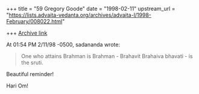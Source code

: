 +++
title = "59 Gregory Goode"
date = "1998-02-11"
upstream_url = "https://lists.advaita-vedanta.org/archives/advaita-l/1998-February/008022.html"

+++
[Archive link](https://lists.advaita-vedanta.org/archives/advaita-l/1998-February/008022.html)

At 01:54 PM 2/11/98 -0500, sadananda wrote:

>One who attains Brahman is Brahman - Brahavit Brahaiva bhavati - is the
sruti.

Beautiful reminder!

Hari Om!

